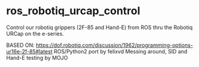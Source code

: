 # ros_robotiq_urcap_control
Control our robotiq grippers (2F-85 and Hand-E) from ROS thru the Robotiq URCap on the e-series.

BASED ON: https://dof.robotiq.com/discussion/1962/programming-options-ur16e-2f-85#latest
ROS/Python2 port by felixvd
Messing around, SID and Hand-E testing by MOJO
